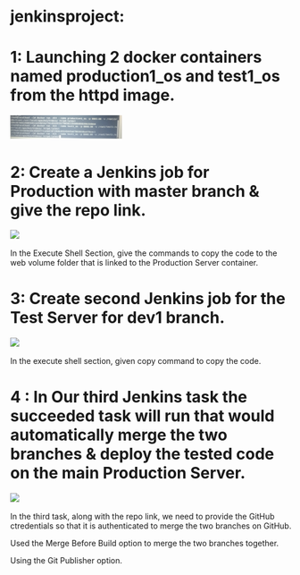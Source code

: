 # jenkinsproject:

# 1: Launching 2 docker containers named production1_os and test1_os from the httpd image. 
   <img src ="IMG_20200507_110612.jpg" width=200>


# 2: Create a Jenkins job for Production with master branch  & give the repo link. 
<img src ="IMG_20200507_111755.jpg" width=150>

In the Execute Shell Section, give the commands to copy the  code to the web volume folder that is linked to the Production Server container.

# 3: Create second Jenkins job for the Test Server for dev1 branch. 
<img src = "IMG_20200507_111811.jpg" width=150>

In the execute shell section, given copy command to copy the code. 

# 4 : In Our third Jenkins task the succeeded   task will run that would automatically merge the two branches & deploy the tested code on the main Production Server. 
<img src ="IMG_20200507_111730.jpg" width=150>

In the third task, along with the repo link, we need to provide the GitHub ctredentials so that it is authenticated to merge the two branches on GitHub.
 
Used the Merge Before Build option to merge the two branches together.

Using the Git Publisher option.
